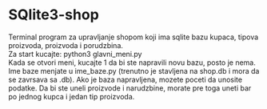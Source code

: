 # SQlite3-shop
Terminal program za upravljanje shopom koji ima sqlite bazu kupaca, tipova proizvoda, proizvoda i porudzbina.<br>
Za start kucajte: python3 glavni_meni.py<br>
Kada se otvori meni, kucajte 1 da bi ste napravili novu bazu, posto je nema. Ime baze menjate u ime_baze.py (trenutno je stavljena na shop.db i mora da se zavrsava sa .db).
Ako je baza napravljena, mozete poceti da unosite podatke. Da bi ste uneli proizvode i narudzbine, morate pre toga uneti bar po jednog kupca i jedan tip proizvoda.
